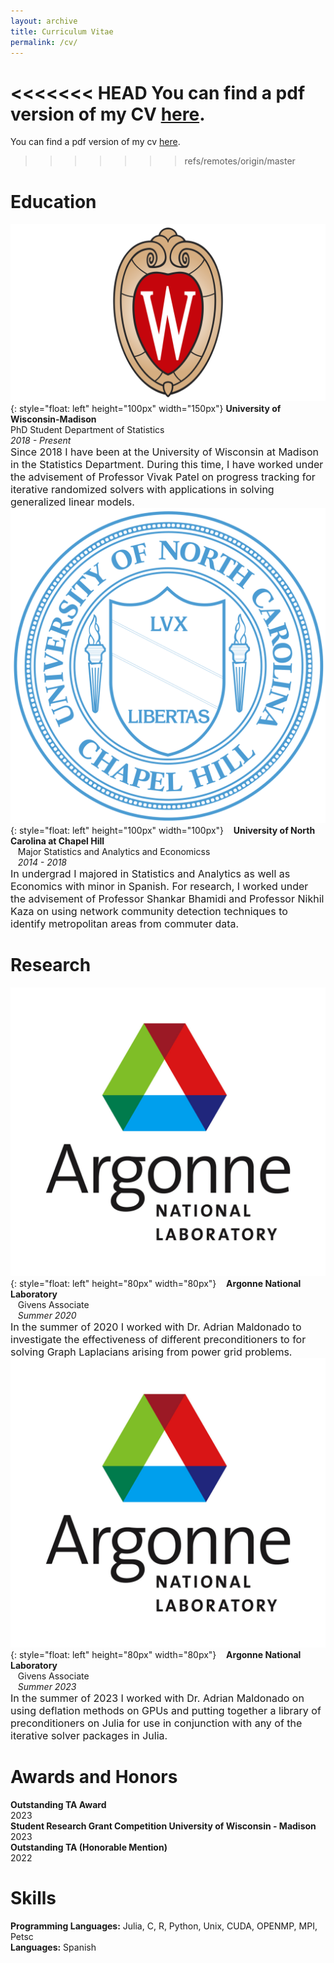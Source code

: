 ```yaml
---
layout: archive 
title: Curriculum Vitae 
permalink: /cv/
---
```

<<<<<<< HEAD
You can find a pdf version of my CV [here](https://nathanielpritchard.github.io/files/pritchard_cv.pdf).
=======
You can find a pdf version of my cv [here](https://npritch928.github.io/files/Pritchard_cv.pdf).
>>>>>>> refs/remotes/origin/master
# Education

![University of Wisconsin Madison](../images/University-of-Wisconsin-Symbol.png){: style="float: left" height="100px" width="150px"} 
**University of Wisconsin-Madison**<br>
PhD Student Department of Statistics<br>
*2018 - Present*<br>
<font size = "3">  Since 2018 I have been at the University of Wisconsin at Madison in the Statistics Department. During this time, I have worked under the advisement of Professor Vivak Patel on progress tracking for iterative randomized solvers with applications in solving generalized linear models.</font>
<br>
![University of North Carolina at Chapel Hill](../images/University_of_North_Carolina_at_Chapel_Hill_seal.svg.png){: style="float: left" height="100px" width="100px"} 
&nbsp;&nbsp;&nbsp;**University of North Carolina at Chapel Hill**<br>
&nbsp;&nbsp;&nbsp;Major Statistics and Analytics and Economicss<br>
&nbsp;&nbsp;&nbsp;*2014 - 2018*<br>
<font size = "3"> In undergrad I majored in Statistics and Analytics as well as Economics with minor in Spanish. For research, I  worked under the advisement of Professor Shankar Bhamidi and Professor Nikhil Kaza on using network community detection techniques to identify metropolitan areas from commuter data.</font>
<br>
# Research
![Argonne National Laboratory](../images/argonne-logo.jpeg){: style="float: left" height="80px" width="80px"} 
&nbsp;&nbsp;&nbsp;**Argonne National Laboratory**<br>
&nbsp;&nbsp;&nbsp;Givens Associate<br>
&nbsp;&nbsp;&nbsp;*Summer 2020*<br>
<font size = "3">  In the summer of 2020 I worked with Dr. Adrian Maldonado to investigate the effectiveness of different preconditioners to for solving Graph Laplacians arising from power grid problems. </font>
<br>
![Argonne National Laboratory](../images/argonne-logo.jpeg){: style="float: left" height="80px" width="80px"} 
&nbsp;&nbsp;&nbsp;**Argonne National Laboratory**<br>
&nbsp;&nbsp;&nbsp;Givens Associate<br>
&nbsp;&nbsp;&nbsp;*Summer 2023*<br>
<font size = "3">  In the summer of 2023 I worked with Dr. Adrian Maldonado on using deflation methods on GPUs and putting together a library of preconditioners on Julia for use in conjunction with any of the iterative solver packages in Julia. </font>
<br>
# Awards and Honors

**Outstanding TA Award**<br>
2023<br>
**Student Research Grant Competition University of Wisconsin - Madison**<br>
2023<br>
**Outstanding TA (Honorable Mention)**<br>
2022<br>
# Skills 
**Programming Languages:** Julia, C, R, Python, Unix, CUDA, OPENMP, MPI, Petsc<br>
**Languages:** Spanish<br>

